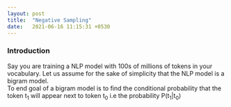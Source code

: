 ```yaml
---
layout: post
title:  "Negative Sampling"
date:   2021-06-16 11:15:31 +0530
---
```


### Introduction

Say you are training a NLP model with 100s of millions of tokens in your vocabulary. Let us assume for the sake of simplicity that the NLP model is a bigram model. <br>
To end goal of a bigram model is to find the conditional probability that the token t<sub>1</sub> will appear next to token t<sub>0</sub> i.e the probability P(t<sub>1</sub>|t<sub>0</sub>)